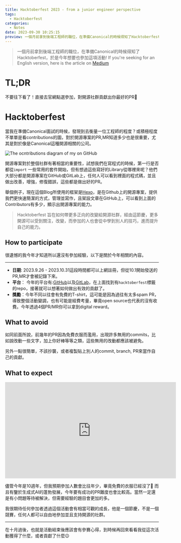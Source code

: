 ```yaml
---
title: Hacktoberfest 2023 - from a junior engineer perspective
tags:
  - Hacktoberfest
categories:
  - Notes
date: 2023-09-30 10:25:15
preview: 一個月前拿到後端工程師的職位，在準備Canonical的時候得知了Hacktoberfest，於是今年想要也參加這項活動! If you're seeking for an English version, here is the article on [Medium](https://tylerastro.medium.com/hacktoberfest-2023-from-a-junior-engineer-perspective-f3798ef72eb0)
---
```



>  一個月前拿到後端工程師的職位，在準備Canonical的時候得知了Hacktoberfest，於是今年想要也參加這項活動! If you're seeking for an English version, here is the article on [Medium](https://tylerastro.medium.com/hacktoberfest-2023-from-a-junior-engineer-perspective-f3798ef72eb0)

# TL;DR
不要往下看了！直接去官網點選參加，對開源社群貢獻出你最好的PR👊

# Hacktoberfest

當我在準備Canonical面試的時候，發現到去衡量一位工程師的程度？或積極程度不單單是看contributions的圖，對於開源專案的PR,MR知道多少也是很重要，尤其是對於像是Canonical這種開源相關的公司。

![The ocntributions diagram of my on GitHub](contributions.png)

開源專案對於整個社群有著相當的重要性，試想我們在寫程式的時候，第一行是否都從`import` 一些常用的套件開始，但有想過這些寫好的Library從哪裡來呢？他們大部分都是開源專案在GitHub或GitLab上，任何人可以看到裡面的程式碼，並且做出改善，增強，修復錯誤，這些都是做出好的PR。

<!--more-->

舉個例子，現在這個Blog所使用的框架是[Hexo](https://github.com/hexojs/hexo)，是在Github上的開源專案，提供我們更快速簡潔的方式，管理並寫作，且架設文章在GitHub上，可以看到上面的Contributors有多少，顯示出開源專案的能力。

> Hacktoberfest 旨在如何帶更多正向的改變給開源社群，經由這節慶，更多開源可以受到關注，改變，而參加的人也會從中學到別人的技巧，進而提升自己的能力。


## How to participate

很遺憾的我今年才知道所以還沒有參加經驗，以下是關於今年相關的內容。

-----

- **日期**: 2023.9.26 - 2023.10.31這段時間都可以上網註冊，但從10.1開始發送的PR,MR才會被記錄下來。
- **平台**： 今年的平台有:[GitHub](https://github.com/topics/hacktoberfest)以及[GitLab](https://gitlab.com/explore/projects/topics/hacktoberfest)，在上面找到有`hacktoberfest`標籤的repo，接著就可以想著如何做出有效的貢獻了。
- **獎勵**：今年不同以往會有免費的T-shirt，這可能是因為過往有太多spam PR，導致整個活動變調，也有可能是經費考量，畢竟open source也代表的沒有收費。今年透過4個PR/MR你可以拿到digital reward。

## What to avoid

如同前面所說，前幾年的PR因為免費衣服而濫用，出現許多無用的commits，比如說改動一些文字，加上你好棒等等之類，這些無用的改動都應該被避免。

另外一點很簡單，不該抄襲，或者複製貼上別人的commit, branch, PR來當作自己的貢獻。

## What to expect

<iframe width="560" height="315" src="https://www.youtube.com/embed/1YdvX8BW8MY?si=gawS38rgW-ROdKus" title="YouTube video player" frameborder="0" allow="accelerometer; autoplay; clipboard-write; encrypted-media; gyroscope; picture-in-picture; web-share" allowfullscreen></iframe>

儘管今年是10週年，但我預期參加人數會比往年少，畢竟免費的衣服已經沒了🥲
而且有鑒於生成式AI的蓬勃發展，今年要有成功的PR難度也會比較高。當然一定還是有小問題等待被解決，但需要經驗的題目會更加的多。

我很期待任何參加者透過這個活動會有相當可觀的成長，他是一個節慶，不是一個競賽，任何人都可以自由地參加並且支持開源的社群。

----
在十月過後，也就是活動結束後應該會有參賽心得，到時候再回來看看我從這次活動獲得了什麼，或者貢獻了什麼😉
